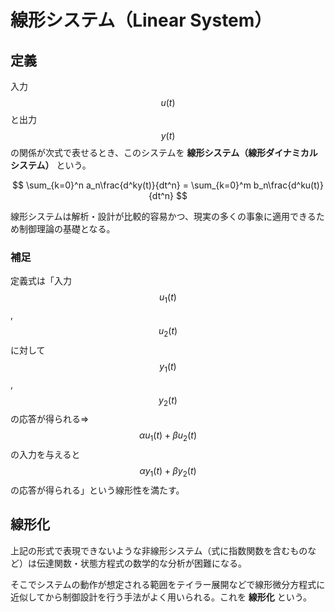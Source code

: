# 線形システム（Linear System）

## 定義

入力 $$u(t)$$ と出力 $$y(t)$$ の関係が次式で表せるとき、このシステムを **線形システム（線形ダイナミカルシステム）** という。

<center>
$$
\sum_{k=0}^n a_n\frac{d^ky(t)}{dt^n} = \sum_{k=0}^m b_n\frac{d^ku(t)}{dt^n}
$$
</center>

線形システムは解析・設計が比較的容易かつ、現実の多くの事象に適用できるため制御理論の基礎となる。

### 補足

定義式は「入力 $$u_1(t)$$, $$u_2(t)$$ に対して $$y_1(t)$$, $$y_2(t)$$ の応答が得られる⇒$$\alpha u_1(t) + \beta u_2(t)$$ の入力を与えると $$\alpha y_1(t) + \beta y_2(t)$$ の応答が得られる」という線形性を満たす。

## 線形化

上記の形式で表現できないような非線形システム（式に指数関数を含むものなど）は伝達関数・状態方程式の数学的な分析が困難になる。

そこでシステムの動作が想定される範囲をテイラー展開などで線形微分方程式に近似してから制御設計を行う手法がよく用いられる。これを **線形化** という。
